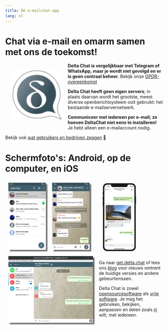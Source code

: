 ```yaml
---
title: Dé e-mailchat-app
lang: nl
---
```


# Chat via e-mail en omarm samen met ons de toekomst!

<img src="../assets/logos/delta-chat.svg" width="160" style="float: left; margin: 20px;" />

**Delta Chat is vergelijkbaar met Telegram of WhatsApp, maar je wordt niet gevolgd en er is geen centraal beheer.**
Bekijk onze [GPDR-overeenkomst](gdpr)

**Delta Chat heeft geen eigen servers**; in plaats daarvan wordt het grootste, meest diverse openberichtsysteem
ooit gebruikt: het bestaande e-mailservernetwerk.

**Communiceer met iedereen per e-mail; ze hoeven DeltaChat niet eens te installeren!**
Je hebt alleen een e-mailaccount nodig.

Bekijk ook [wat gebruikers en bedrijven zeggen](user-voices) 📣


# Schermfoto's: Android, op de computer, en iOS 

<img src="../assets/blog/screenshots/2019-12-17-delta-chat-google-play-release-chat-list-light.png" width="120" 
style="float: left; margin: 10px;display: block;box-shadow: 5px 5px 2px #777;" /> 
<img src="../assets/blog/screenshots/2019-12-17-delta-chat-google-play-release-group-light.png" width="120" 
style="float: left; margin: 10px;display: block;box-shadow: 5px 5px 2px #777;" /> 

<img src="../assets/blog/desktop-screenshot.png" width="280" style="float:left; margin: 10px" /> 

<img src="../assets/blog/screenshots/2020-01-09-delta-chat-iOS-weekend-group-chat.png" width="110" style="margin: 10px" /> 

Ga naar [get.delta.chat](https://get.delta.chat) of lees ons [blog](blog)
voor nieuws omtrent de huidige versies en andere gebeurtenissen.

Delta Chat is zowel [opensourcesoftware](https://nl.wikipedia.org/wiki/Opensourcesoftware)
als [vrije software](https://nl.wikipedia.org/wiki/Vrije_software).  Je mag het gebruiken,
bekijken, aanpassen en delen zoals jij wilt, met iedereen.
